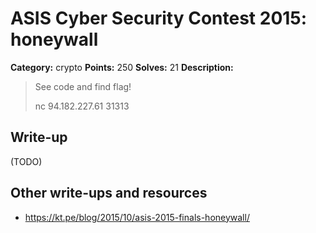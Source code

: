 # ASIS Cyber Security Contest 2015: honeywall

**Category:** crypto
**Points:** 250
**Solves:** 21
**Description:**

> See code and find flag!
> 
> nc 94.182.227.61 31313

## Write-up

(TODO)

## Other write-ups and resources

* https://kt.pe/blog/2015/10/asis-2015-finals-honeywall/
